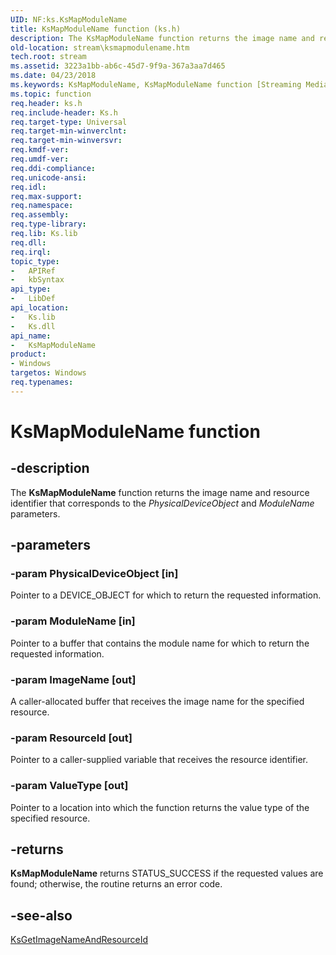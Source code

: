 ```yaml
---
UID: NF:ks.KsMapModuleName
title: KsMapModuleName function (ks.h)
description: The KsMapModuleName function returns the image name and resource identifier that corresponds to the PhysicalDeviceObject and ModuleName parameters.
old-location: stream\ksmapmodulename.htm
tech.root: stream
ms.assetid: 3223a1bb-ab6c-45d7-9f9a-367a3aa7d465
ms.date: 04/23/2018
ms.keywords: KsMapModuleName, KsMapModuleName function [Streaming Media Devices], ks/KsMapModuleName, ksfunc_76aec7fa-5e31-46d7-b94d-d7bccac7c3cd.xml, stream.ksmapmodulename
ms.topic: function
req.header: ks.h
req.include-header: Ks.h
req.target-type: Universal
req.target-min-winverclnt: 
req.target-min-winversvr: 
req.kmdf-ver: 
req.umdf-ver: 
req.ddi-compliance: 
req.unicode-ansi: 
req.idl: 
req.max-support: 
req.namespace: 
req.assembly: 
req.type-library: 
req.lib: Ks.lib
req.dll: 
req.irql: 
topic_type:
-	APIRef
-	kbSyntax
api_type:
-	LibDef
api_location:
-	Ks.lib
-	Ks.dll
api_name:
-	KsMapModuleName
product:
- Windows
targetos: Windows
req.typenames: 
---
```


# KsMapModuleName function


## -description


The <b>KsMapModuleName</b> function returns the image name and resource identifier that corresponds to the <i>PhysicalDeviceObject </i>and<i> ModuleName </i>parameters. 


## -parameters




### -param PhysicalDeviceObject [in]

Pointer to a DEVICE_OBJECT for which to return the requested information.


### -param ModuleName [in]

Pointer to a buffer that contains the module name for which to return the requested information.


### -param ImageName [out]

A caller-allocated buffer that receives the image name for the specified resource.


### -param ResourceId [out]

Pointer to a caller-supplied variable that receives the resource identifier.


### -param ValueType [out]

Pointer to a location into which the function returns the value type of the specified resource.


## -returns



<b>KsMapModuleName</b> returns STATUS_SUCCESS if the requested values are found; otherwise, the routine returns an error code.




## -see-also




<a href="https://msdn.microsoft.com/library/windows/hardware/ff562634">KsGetImageNameAndResourceId</a>
 

 

